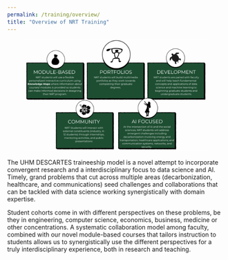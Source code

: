 ```yaml
---
permalink: /training/overview/
title: "Overview of NRT Training"
---
```


<figure style="text-align: center;">
  <img src="/assets/images/NRT_5_pillars_of_engagement.png" alt="Five Pillars of Engagement in NRT" width="1000">
</figure>

The UHM DESCARTES traineeship model is a novel attempt to incorporate
convergent research and a interdisciplinary focus to data science and
AI. Timely, grand problems that cut across multiple areas
(decarbonization, healthcare, and communications) seed challenges and
collaborations that can be tackled with data science working
synergistically with domain expertise.


Student cohorts come in with different perspectives on these problems,
be they in engineering, computer science, economics, business, medicine
or other concentrations. A systematic collaboration model among faculty,
combined with our novel module-based courses that tailors instruction
to students allows us to synergistically use the different perspectives
for a truly interdisciplinary experience, both in research and teaching.
